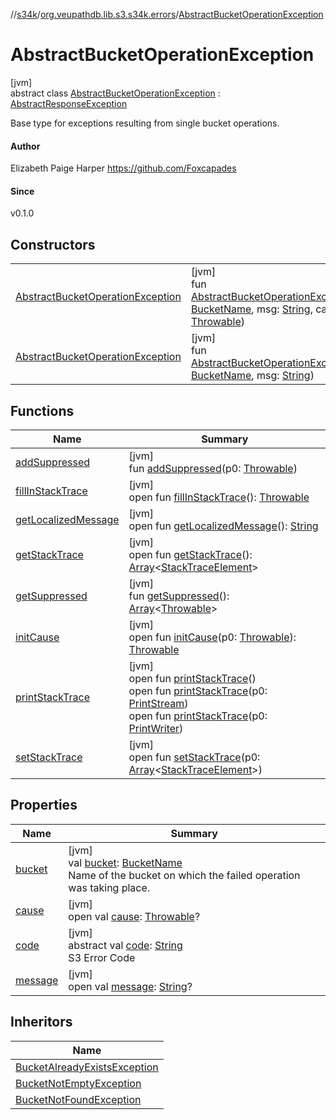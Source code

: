 //[s34k](../../../index.md)/[org.veupathdb.lib.s3.s34k.errors](../index.md)/[AbstractBucketOperationException](index.md)

# AbstractBucketOperationException

[jvm]\
abstract class [AbstractBucketOperationException](index.md) : [AbstractResponseException](../-abstract-response-exception/index.md)

Base type for exceptions resulting from single bucket operations.

#### Author

Elizabeth Paige Harper https://github.com/Foxcapades

#### Since

v0.1.0

## Constructors

| | |
|---|---|
| [AbstractBucketOperationException](-abstract-bucket-operation-exception.md) | [jvm]<br>fun [AbstractBucketOperationException](-abstract-bucket-operation-exception.md)(bucket: [BucketName](../../org.veupathdb.lib.s3.s34k.fields/-bucket-name/index.md), msg: [String](https://kotlinlang.org/api/latest/jvm/stdlib/kotlin/-string/index.html), cause: [Throwable](https://kotlinlang.org/api/latest/jvm/stdlib/kotlin/-throwable/index.html)) |
| [AbstractBucketOperationException](-abstract-bucket-operation-exception.md) | [jvm]<br>fun [AbstractBucketOperationException](-abstract-bucket-operation-exception.md)(bucket: [BucketName](../../org.veupathdb.lib.s3.s34k.fields/-bucket-name/index.md), msg: [String](https://kotlinlang.org/api/latest/jvm/stdlib/kotlin/-string/index.html)) |

## Functions

| Name | Summary |
|---|---|
| [addSuppressed](../../org.veupathdb.lib.s3.s34k.requests.object.directory/-directory-object-delete-error/index.md#282858770%2FFunctions%2F-1216412040) | [jvm]<br>fun [addSuppressed](../../org.veupathdb.lib.s3.s34k.requests.object.directory/-directory-object-delete-error/index.md#282858770%2FFunctions%2F-1216412040)(p0: [Throwable](https://kotlinlang.org/api/latest/jvm/stdlib/kotlin/-throwable/index.html)) |
| [fillInStackTrace](../../org.veupathdb.lib.s3.s34k.requests.object.directory/-directory-object-delete-error/index.md#-1102069925%2FFunctions%2F-1216412040) | [jvm]<br>open fun [fillInStackTrace](../../org.veupathdb.lib.s3.s34k.requests.object.directory/-directory-object-delete-error/index.md#-1102069925%2FFunctions%2F-1216412040)(): [Throwable](https://kotlinlang.org/api/latest/jvm/stdlib/kotlin/-throwable/index.html) |
| [getLocalizedMessage](../../org.veupathdb.lib.s3.s34k.requests.object.directory/-directory-object-delete-error/index.md#1043865560%2FFunctions%2F-1216412040) | [jvm]<br>open fun [getLocalizedMessage](../../org.veupathdb.lib.s3.s34k.requests.object.directory/-directory-object-delete-error/index.md#1043865560%2FFunctions%2F-1216412040)(): [String](https://kotlinlang.org/api/latest/jvm/stdlib/kotlin/-string/index.html) |
| [getStackTrace](../../org.veupathdb.lib.s3.s34k.requests.object.directory/-directory-object-delete-error/index.md#2050903719%2FFunctions%2F-1216412040) | [jvm]<br>open fun [getStackTrace](../../org.veupathdb.lib.s3.s34k.requests.object.directory/-directory-object-delete-error/index.md#2050903719%2FFunctions%2F-1216412040)(): [Array](https://kotlinlang.org/api/latest/jvm/stdlib/kotlin/-array/index.html)&lt;[StackTraceElement](https://docs.oracle.com/javase/8/docs/api/java/lang/StackTraceElement.html)&gt; |
| [getSuppressed](../../org.veupathdb.lib.s3.s34k.requests.object.directory/-directory-object-delete-error/index.md#672492560%2FFunctions%2F-1216412040) | [jvm]<br>fun [getSuppressed](../../org.veupathdb.lib.s3.s34k.requests.object.directory/-directory-object-delete-error/index.md#672492560%2FFunctions%2F-1216412040)(): [Array](https://kotlinlang.org/api/latest/jvm/stdlib/kotlin/-array/index.html)&lt;[Throwable](https://kotlinlang.org/api/latest/jvm/stdlib/kotlin/-throwable/index.html)&gt; |
| [initCause](../../org.veupathdb.lib.s3.s34k.requests.object.directory/-directory-object-delete-error/index.md#-418225042%2FFunctions%2F-1216412040) | [jvm]<br>open fun [initCause](../../org.veupathdb.lib.s3.s34k.requests.object.directory/-directory-object-delete-error/index.md#-418225042%2FFunctions%2F-1216412040)(p0: [Throwable](https://kotlinlang.org/api/latest/jvm/stdlib/kotlin/-throwable/index.html)): [Throwable](https://kotlinlang.org/api/latest/jvm/stdlib/kotlin/-throwable/index.html) |
| [printStackTrace](../../org.veupathdb.lib.s3.s34k.requests.object.directory/-directory-object-delete-error/index.md#-1769529168%2FFunctions%2F-1216412040) | [jvm]<br>open fun [printStackTrace](../../org.veupathdb.lib.s3.s34k.requests.object.directory/-directory-object-delete-error/index.md#-1769529168%2FFunctions%2F-1216412040)()<br>open fun [printStackTrace](../../org.veupathdb.lib.s3.s34k.requests.object.directory/-directory-object-delete-error/index.md#1841853697%2FFunctions%2F-1216412040)(p0: [PrintStream](https://docs.oracle.com/javase/8/docs/api/java/io/PrintStream.html))<br>open fun [printStackTrace](../../org.veupathdb.lib.s3.s34k.requests.object.directory/-directory-object-delete-error/index.md#1175535278%2FFunctions%2F-1216412040)(p0: [PrintWriter](https://docs.oracle.com/javase/8/docs/api/java/io/PrintWriter.html)) |
| [setStackTrace](../../org.veupathdb.lib.s3.s34k.requests.object.directory/-directory-object-delete-error/index.md#2135801318%2FFunctions%2F-1216412040) | [jvm]<br>open fun [setStackTrace](../../org.veupathdb.lib.s3.s34k.requests.object.directory/-directory-object-delete-error/index.md#2135801318%2FFunctions%2F-1216412040)(p0: [Array](https://kotlinlang.org/api/latest/jvm/stdlib/kotlin/-array/index.html)&lt;[StackTraceElement](https://docs.oracle.com/javase/8/docs/api/java/lang/StackTraceElement.html)&gt;) |

## Properties

| Name | Summary |
|---|---|
| [bucket](bucket.md) | [jvm]<br>val [bucket](bucket.md): [BucketName](../../org.veupathdb.lib.s3.s34k.fields/-bucket-name/index.md)<br>Name of the bucket on which the failed operation was taking place. |
| [cause](../../org.veupathdb.lib.s3.s34k.requests.object.directory/-directory-object-delete-error/index.md#-654012527%2FProperties%2F-1216412040) | [jvm]<br>open val [cause](../../org.veupathdb.lib.s3.s34k.requests.object.directory/-directory-object-delete-error/index.md#-654012527%2FProperties%2F-1216412040): [Throwable](https://kotlinlang.org/api/latest/jvm/stdlib/kotlin/-throwable/index.html)? |
| [code](../-abstract-response-exception/code.md) | [jvm]<br>abstract val [code](../-abstract-response-exception/code.md): [String](https://kotlinlang.org/api/latest/jvm/stdlib/kotlin/-string/index.html)<br>S3 Error Code |
| [message](../../org.veupathdb.lib.s3.s34k.requests.object.directory/-directory-object-delete-error/index.md#1824300659%2FProperties%2F-1216412040) | [jvm]<br>open val [message](../../org.veupathdb.lib.s3.s34k.requests.object.directory/-directory-object-delete-error/index.md#1824300659%2FProperties%2F-1216412040): [String](https://kotlinlang.org/api/latest/jvm/stdlib/kotlin/-string/index.html)? |

## Inheritors

| Name |
|---|
| [BucketAlreadyExistsException](../-bucket-already-exists-exception/index.md) |
| [BucketNotEmptyException](../-bucket-not-empty-exception/index.md) |
| [BucketNotFoundException](../-bucket-not-found-exception/index.md) |
